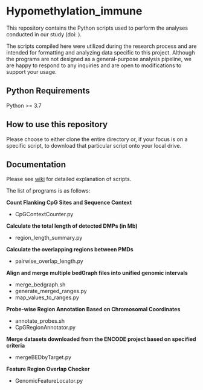 # Hypomethylation_immune
This repository contains the Python scripts used to perform the analyses conducted in our study (doi: ).

The scripts compiled here were utilized during the research process and are intended for formatting and analyzing data specific to this project.
Although the programs are not designed as a general-purpose analysis pipeline, we are happy to respond to any inquiries and are open to modifications to support your usage.

## Python Requirements
Python >= 3.7

## How to use this repository
Please choose to either clone the entire directory or, if your focus is on a specific script, to download that particular script onto your local drive.

## Documentation
Please see [wiki](https://github.com/mihshimada/Hypomethylation_immune/wiki) for detailed explanation of scripts.

The list of programs is as follows:

**Count Flanking CpG Sites and Sequence Context**
* CpGContextCounter.py

**Calculate the total length of detected DMPs (in Mb)**
* region_length_summary.py
  
**Calculate the overlapping regions between PMDs**
* pairwise_overlap_length.py

**Align and merge multiple bedGraph files into unified genomic intervals**
* merge_bedgraph.sh
* generate_merged_ranges.py
* map_values_to_ranges.py

**Probe-wise Region Annotation Based on Chromosomal Coordinates**
* annotate_probes.sh
* CpGRegionAnnotator.py


**Merge datasets downloaded from the ENCODE project based on specified criteria**
* mergeBEDbyTarget.py

**Feature Region Overlap Checker**
* GenomicFeatureLocator.py


